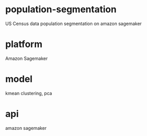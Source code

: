# population-segmentation
US Census data population segmentation on amazon sagemaker

# platform
Amazon Sagemaker

# model
kmean clustering, pca

# api
amazon sagemaker
